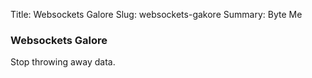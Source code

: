 Title: Websockets Galore
Slug: websockets-gakore
Summary: Byte Me

### Websockets Galore

Stop throwing away data.



